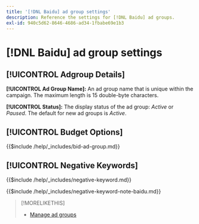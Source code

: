 ```yaml
---
title: '[!DNL Baidu] ad group settings'
description: Reference the settings for [!DNL Baidu] ad groups.
exl-id: 940c5d62-8646-4686-ad34-1fbabe69e1b3
---
```

# [!DNL Baidu] ad group settings

## [!UICONTROL Adgroup Details]

**[!UICONTROL Ad Group Name]:** An ad group name that is unique within the campaign. The maximum length is 15 double-byte characters.

**[!UICONTROL Status]:** The display status of the ad group: *Active* or *Paused*. The default for new ad groups is *Active*.

## [!UICONTROL Budget Options]

<!-- **[!UICONTROL Bid]:** -->

{{$include /help/_includes/bid-ad-group.md}}

## [!UICONTROL Negative Keywords]

<!-- **[!UICONTROL Negative Keywords]:** -->

{{$include /help/_includes/negative-keyword.md}}

<!-- Note for **[!UICONTROL Negative Keywords]:** -->

{{$include /help/_includes/negative-keyword-note-baidu.md}}

>[!MORELIKETHIS]
>
>* [Manage ad groups](/help/search-social-commerce/campaign-management/campaigns/ad-group-manage.md)
